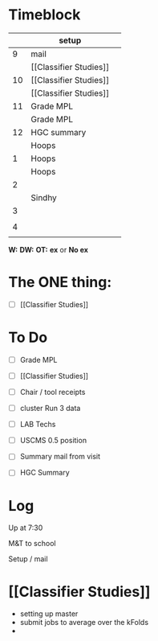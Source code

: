 # Timeblock

|     | setup                  |     |
| --- | ---------------------- | --- |
| 9   | mail                   |     |
|     | [[Classifier Studies]] |     |
| 10  | [[Classifier Studies]] |     |
|     | [[Classifier Studies]] |     |
| 11  | Grade MPL              |     |
|     | Grade MPL              |     |
| 12  | HGC summary            |     |
|     | Hoops                  |     |
| 1   | Hoops                  |     |
|     | Hoops                  |     |
| 2   |                        |     |
|     | Sindhy                 |     |
| 3   |                        |     |
|     |                        |     |
| 4   |                        |     |
|     |                        |     |

**W:**
**DW:**
**OT:**
**ex** or **No ex**

# The ONE thing: 
- [ ] [[Classifier Studies]]


# To Do
- [ ] Grade MPL
- [ ]  [[Classifier Studies]]
- [ ] Chair / tool receipts
- [ ]  cluster Run 3 data
- [ ] LAB Techs
- [ ] USCMS 0.5 position
- [ ] Summary mail from visit
- [ ] HGC Summary


# Log

Up at 7:30

M&T to school

Setup / mail 

# [[Classifier Studies]]
- setting up master
- submit jobs to average over the kFolds
- 

